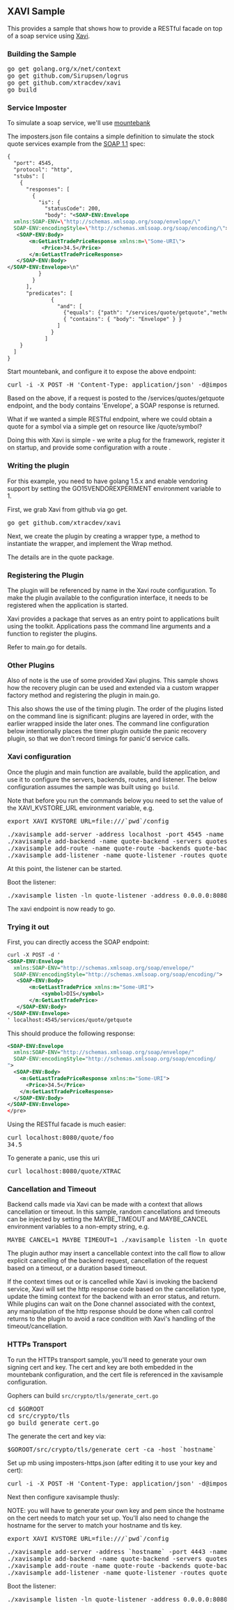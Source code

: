 ## XAVI Sample

This provides a sample that shows how to provide a RESTful facade on top
of a soap service using [Xavi](https://github.com/xtracdev/xavi).

### Building the Sample

<pre>
go get golang.org/x/net/context
go get github.com/Sirupsen/logrus
go get github.com/xtracdev/xavi
go build
</pre>

### Service Imposter

To simulate a soap service, we'll use [mountebank](http://www.mbtest.org/)

The imposters.json file contains a simple definition to simulate the stock
quote services example from the [SOAP 1.1](http://www.w3.org/TR/2000/NOTE-SOAP-20000508/) spec:

```xml
{
  "port": 4545,
  "protocol": "http",
  "stubs": [
    {
      "responses": [
        {
          "is": {
            "statusCode": 200,
            "body": "<SOAP-ENV:Envelope
  xmlns:SOAP-ENV=\"http://schemas.xmlsoap.org/soap/envelope/\"
  SOAP-ENV:encodingStyle=\"http://schemas.xmlsoap.org/soap/encoding/\">
   <SOAP-ENV:Body>
       <m:GetLastTradePriceResponse xmlns:m=\"Some-URI\">
           <Price>34.5</Price>
       </m:GetLastTradePriceResponse>
   </SOAP-ENV:Body>
</SOAP-ENV:Envelope>\n"
          }
        }
      ],
      "predicates": [
              {
                "and": [
                  {"equals": {"path": "/services/quote/getquote","method": "POST"}},
                  { "contains": { "body": "Envelope" } }
                ]
              }
            ]
    }
  ]
}
```

Start mountebank, and configure it to expose the above endpoint:

<pre>
curl -i -X POST -H 'Content-Type: application/json' -d@imposter.json http://127.0.0.1:2525/imposters
</pre>

Based on the above, if a request is posted to the /services/quotes/getquote endpoint,
and the body contains 'Envelope', a SOAP response is returned.

What if we wanted a simple RESTful endpoint, where we could obtain a quote
for a symbol via a simple get on resource like /quote/symbol?

Doing this with Xavi is simple - we write a plug for the framework, register
it on startup, and provide some configuration with a route .

### Writing the plugin

For this example, you need to have golang 1.5.x and enable vendoring support
by setting the GO15VENDOREXPERIMENT environment variable to 1.

First, we grab Xavi from github via go get.

<pre>
go get github.com/xtracdev/xavi
</pre>

Next, we create the plugin by creating a wrapper type, a method to instantiate the wrapper, and
implement the Wrap method.  

The details are in the quote package.

### Registering the Plugin

The plugin will be referenced by name in the Xavi route configuration. To make
the plugin available to the configuration interface, it needs to be
registered when the application is started.

Xavi provides a package that serves as an entry point to applications built using
the toolkit. Applications pass the command line arguments and a function to
register the plugins.

Refer to main.go for details.

### Other Plugins

Also of note is the use of some provided Xavi plugins. This sample shows how the 
recovery plugin can be used and extended via a custom wrapper factory method
and registering the plugin in main.go.

This also shows the use of the timing plugin. The order of the plugins listed on
the command line is significant: plugins are layered in order, with the earlier wrapped
inside the later ones. The command line configuration below intentionally places
the timer plugin outside the panic recovery plugin, so that we don't record timings for
panic'd service calls.

### Xavi configuration

Once the plugin and main function are available, build the application, and
use it to configure the servers, backends, routes, and listener. The below
configuration assumes the sample was built using `go build`.

Note that before you run the commands below you need to set the
value of the XAVI_KVSTORE_URL environment variable, e.g.

<pre>
export XAVI_KVSTORE_URL=file:///`pwd`/config
</pre>

<pre>
./xavisample add-server -address localhost -port 4545 -name quotesvr1
./xavisample add-backend -name quote-backend -servers quotesvr1
./xavisample add-route -name quote-route -backends quote-backend -base-uri /quote/ -plugins Quote,SessionId,Timing,Recovery
./xavisample add-listener -name quote-listener -routes quote-route
</pre>

At this point, the listener can be started.

Boot the listener:

<pre>
./xavisample listen -ln quote-listener -address 0.0.0.0:8080
</pre>

The xavi endpoint is now ready to go.

### Trying it out

First, you can directly access the SOAP endpoint:


```xml
curl -X POST -d '
<SOAP-ENV:Envelope
  xmlns:SOAP-ENV="http://schemas.xmlsoap.org/soap/envelope/"
  SOAP-ENV:encodingStyle="http://schemas.xmlsoap.org/soap/encoding/">
   <SOAP-ENV:Body>
       <m:GetLastTradePrice xmlns:m="Some-URI">
           <symbol>DIS</symbol>
       </m:GetLastTradePrice>
   </SOAP-ENV:Body>
</SOAP-ENV:Envelope>
' localhost:4545/services/quote/getquote
```

This should produce the following response:

```xml
<SOAP-ENV:Envelope  
  xmlns:SOAP-ENV="http://schemas.xmlsoap.org/soap/envelope/"  
  SOAP-ENV:encodingStyle="http://schemas.xmlsoap.org/soap/encoding/
">   
  <SOAP-ENV:Body>
    <m:GetLastTradePriceResponse xmlns:m="Some-URI">           
      <Price>34.5</Price>
    </m:GetLastTradePriceResponse>   
  </SOAP-ENV:Body>
</SOAP-ENV:Envelope>
</pre>
```

Using the RESTful facade is much easier:

<pre>
curl localhost:8080/quote/foo
34.5
</pre>

To generate a panic, use this uri

<pre>
curl localhost:8080/quote/XTRAC
</pre>

### Cancellation and Timeout

Backend calls made via Xavi can be made with a context that allows cancellation or timeout.
In this sample, random cancellations and timeouts can be injected by setting the
MAYBE_TIMEOUT and MAYBE_CANCEL environment variables to a non-empty string, e.g.

<pre>
MAYBE_CANCEL=1 MAYBE_TIMEOUT=1 ./xavisample listen -ln quote-listener -address 0.0.0.0:8080
</pre>

The plugin author may insert a cancellable context into the call flow to allow explicit cancelling 
of the backend request, cancellation of the request based on a timeout, or a duration based timeout. 

If the context times out or is cancelled while Xavi is invoking the backend service, Xavi will set
the http response code based on the cancellation type, update the timing context for the backend with
an error status, and return. While plugins can wait on the Done channel associated with the context,
any manipulation of the http response should be done when call control returns to the plugin to avoid
a race condition with Xavi's handling of the timeout/cancellation.



### HTTPs Transport

To run the HTTPs transport sample, you'll need to generate your own signing cert and key. The cert and key are 
both embedded in the mountebank configuration, and the cert file is referenced in the xavisample configuration.

Gophers can build `src/crypto/tls/generate_cert.go`

<pre>
cd $GOROOT
cd src/crypto/tls
go build generate_cert.go
</pre>

The generate the cert and key via:

<pre>
$GOROOT/src/crypto/tls/generate_cert -ca -host `hostname`
</pre>

Set up mb using imposters-https.json (after editing it to use your key and cert):

<pre>
curl -i -X POST -H 'Content-Type: application/json' -d@imposter-https.json http://127.0.0.1:2525/imposters
</pre>
 
Next then configure xavisample thusly:

NOTE: you will have to generate your own key and pem since the hostname on the cert needs to match your
set up. You'll also need to change the hostname for the server to match your hostname and tls key.

<pre>
export XAVI_KVSTORE_URL=file:///`pwd`/config
</pre>
 
<pre>
./xavisample add-server -address `hostname` -port 4443 -name quotesvr1
./xavisample add-backend -name quote-backend -servers quotesvr1 -cacert-path ./cert.pem -tls-only=true
./xavisample add-route -name quote-route -backends quote-backend -base-uri /quote/ -plugins Quote,SessionId,Timing,Recovery
./xavisample add-listener -name quote-listener -routes quote-route
</pre>

Boot the listener:

<pre>
./xavisample listen -ln quote-listener -address 0.0.0.0:8080
</pre>
